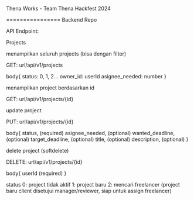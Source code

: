 Thena Works - Team Thena
Hackfest 2024

================
Backend Repo

API Endpoint:

Projects

menampilkan seluruh projects (bisa dengan filter)


GET: url/api/v1/projects


body{
    status: 0, 1, 2...
    owner_id: userId
    asignee_needed: number
}

menampilkan project berdasarkan id


GET: url/api/v1/projects/{id}

update project


PUT: url/api/v1/projects/{id}


body{
    status, (required)
    asignee_needed, (optional)
    wanted_deadline, (optional)
    target_deadline, (optional)
    title, (optional)
    description, (optional)
}

delete project (softdelete)


DELETE: url/api/v1/projects/{id}


body{
   userId (required)
}

status
0: project tidak aktif
1: project baru
2: mencari freelancer (project baru client disetujui manager/reviewer, siap untuk assign freelancer)
